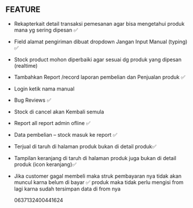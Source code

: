 ## FEATURE

-   Rekapterkait detail transaksi pemesanan agar bisa mengetahui produk mana yg sering dipesan ✅
-   Field alamat pengiriman dibuat dropdown Jangan Input Manual (typing) ✅
-   Stock product mohon diperbaiki agar sesuai dg produk yang dipesan (realtime)
-   Tambahkan Report /record laporan pembelian dan Penjualan produk ✅
-   Login ketik nama manual
-   Bug Reviews ✅
-   Stock di cancel akan Kembali semula
-   Report all report admin ofline ✅
-   Data pembelian – stock masuk ke report ✅
-   Terjual di taruh di halaman produk bukan di detail produk✅
-   Tampilan keranjang di taruh di halaman produk juga bukan di detail produk (icon keranjang)✅
-   Jika customer gagal membeli maka struk pembayaran nya tidak akan muncul karna belum di bayar ✅
    produk maka tidak perlu mengisi from lagi karna sudah tersimpan data di
    from nya

    0637132400441624

    <!-- 'https://rajaongkir.komerce.id/api/v1/track/waybill -->
